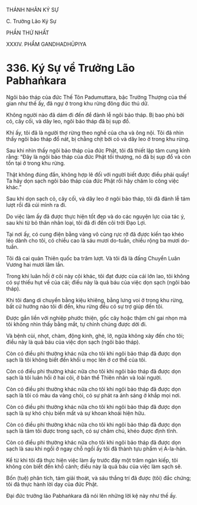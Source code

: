 THÁNH NHÂN KÝ SỰ

C. Trưởng Lão Ký Sự

PHẦN THỨ NHẤT

XXXIV. PHẨM GANDHADHŪPIYA

# 336. Ký Sự về Trưởng Lão Pabhaṅkara

Ngôi bảo tháp của đức Thế Tôn Padumuttara, bậc Trưởng Thượng của thế gian như thế ấy, đã ngự ở trong khu rừng đông đúc thú dữ.

Không người nào đã dám đi đến để đảnh lễ ngôi bảo tháp. Bị bao phủ bởi cỏ, cây cối, và dây leo, ngôi bảo tháp đã bị sụp đổ.

Khi ấy, tôi đã là người thợ rừng theo nghề của cha và ông nội. Tôi đã nhìn thấy ngôi bảo tháp đổ nát, bị chằng chịt bởi cỏ và dây leo ở trong khu rừng.

Sau khi nhìn thấy ngôi bảo tháp của đức Phật, tôi đã thiết lập tâm cung kính rằng: “Đây là ngôi bảo tháp của đức Phật tối thượng, nó đã bị sụp đổ và còn tồn tại ở trong khu rừng.

Thật không đúng đắn, không hợp lẽ đối với người biết được điều phải quấy! Ta hãy dọn sạch ngôi bảo tháp của đức Phật rồi hãy chăm lo công việc khác.”

Sau khi dọn sạch cỏ, cây cối, và dây leo ở ngôi bảo tháp, tôi đã đảnh lễ tám lượt rồi đã cúi mình ra đi.

Do việc làm ấy đã được thực hiện tốt đẹp và do các nguyện lực của tác ý, sau khi từ bỏ thân nhân loại, tôi đã đi đến cõi trời Đạo Lợi.

Tại nơi ấy, có cung điện bằng vàng vô cùng rực rỡ đã được kiến tạo khéo léo dành cho tôi, có chiều cao là sáu mươi do-tuần, chiều rộng ba mươi do-tuần.

Tôi đã cai quản Thiên quốc ba trăm lượt. Và tôi đã là đấng Chuyển Luân Vương hai mươi lăm lần.

Trong khi luân hồi ở cõi này cõi khác, tôi đạt được của cải lớn lao, tôi không có sự thiếu hụt về của cải; điều này là quả báu của việc dọn sạch (ngôi bảo tháp).

Khi tôi đang di chuyển bằng kiệu khiêng, bằng lưng voi ở trong khu rừng, bất cứ hướng nào tôi đi đến, khu rừng đều có sự trợ giúp đến tôi.

Được gắn liền với nghiệp phước thiện, gốc cây hoặc thậm chí gai nhọn mà tôi không nhìn thấy bằng mắt, tự chính chúng được dời đi.

Và bệnh cùi, nhọt, chàm, động kinh, ghẻ, lở, ngứa không xảy đến cho tôi; điều này là quả báu của việc dọn sạch (ngôi bảo tháp).

Còn có điều phi thường khác nữa cho tôi khi ngôi bảo tháp đã được dọn sạch là tôi không biết đến khối u mọc lên ở cơ thể của tôi.

Còn có điều phi thường khác nữa cho tôi khi ngôi bảo tháp đã được dọn sạch là tôi luân hồi ở hai cõi, ở bản thể Thiên nhân và loài người.

Còn có điều phi thường khác nữa cho tôi khi ngôi bảo tháp đã được dọn sạch là tôi có màu da vàng chói, có sự phát ra ánh sáng ở khắp mọi nơi.

Còn có điều phi thường khác nữa cho tôi khi ngôi bảo tháp đã được dọn sạch là sự khó chịu biến mất và sự khoan khoái hiện hữu.

Còn có điều phi thường khác nữa cho tôi khi ngôi bảo tháp đã được dọn sạch là tâm tôi được trong sạch, có sự chăm chú, khéo được định tĩnh.

Còn có điều phi thường khác nữa cho tôi khi ngôi bảo tháp đã được dọn sạch là sau khi ngồi ở ngay chỗ ngồi ấy tôi đã thành tựu phẩm vị A-la-hán.

Kể từ khi tôi đã thực hiện việc làm ấy trước đây một trăm ngàn kiếp, tôi không còn biết đến khổ cảnh; điều này là quả báu của việc làm sạch sẽ.

Bốn (tuệ) phân tích, tám giải thoát, và sáu thắng trí đã được (tôi) đắc chứng; tôi đã thực hành lời dạy của đức Phật.

Đại đức trưởng lão Pabhaṅkara đã nói lên những lời kệ này như thế ấy.
